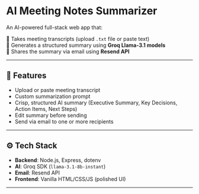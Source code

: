 # AI Meeting Notes Summarizer

An AI-powered full-stack web app that:

📄 Takes meeting transcripts (upload `.txt` file or paste text)  
🤖 Generates a structured summary using **Groq Llama-3.1 models**  
📧 Shares the summary via email using **Resend API**

---

## 🚀 Features
- Upload or paste meeting transcript  
- Custom summarization prompt  
- Crisp, structured AI summary (Executive Summary, Key Decisions, Action Items, Next Steps)  
- Edit summary before sending  
- Send via email to one or more recipients  

---

## ⚙ Tech Stack
- **Backend**: Node.js, Express, dotenv  
- **AI**: Groq SDK (`llama-3.1-8b-instant`)  
- **Email**: Resend API  
- **Frontend**: Vanilla HTML/CSS/JS (polished UI)  

---
